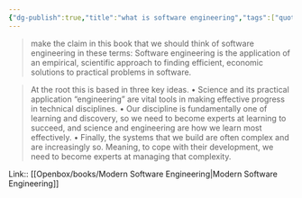 ```yaml
---
{"dg-publish":true,"title":"what is software engineering","tags":["quotes"],"date":"2023-08-15T10:24:10+04:00","modified_at":"2023-10-27T22:17:21+04:00","alias":"what is software engineering","dg-path":"/quotes/202308151024.md","permalink":"/quotes/202308151024/","dgPassFrontmatter":true}
---
```



> make the claim in this book that we should think of software engineering in these terms:
Software engineering is the application of an empirical, scientific approach to finding efficient, economic solutions to practical problems in software.

> At the root this is based in three key ideas.
>  • Science and its practical application “engineering” are vital tools in making effective progress in technical disciplines.
>  • Our discipline is fundamentally one of learning and discovery, so we need to become experts at learning to succeed, and science and engineering are how we learn most effectively.
>  • Finally, the systems that we build are often complex and are increasingly so. Meaning, to cope with their development, we need to become experts at managing that complexity.

Link:: [[Openbox/books/Modern Software Engineering\|Modern Software Engineering]]
